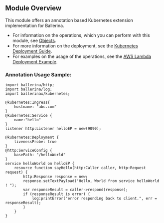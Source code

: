 ## Module Overview

This module offers an annotation based Kubernetes extension implementation for Ballerina. 

- For information on the operations, which you can perform with this module, see [Objects](https://ballerina.io/swan-lake/learn/api-docs/ballerina/kubernetes/index.html#objects). 
- For more information on the deployment, see the [Kubernetes Deployment Guide](https://ballerina.io/swan-lake/learn/deployment/kubernetes/).
- For examples on the usage of the operations, see the [AWS Lambda Deployment Example](https://ballerina.io/swan-lake/learn/by-example/kubernetes-deployment.html).

### Annotation Usage Sample:

```ballerina
import ballerina/http;
import ballerina/log;
import ballerinax/kubernetes;

@kubernetes:Ingress{
    hostname: "abc.com"
}
@kubernetes:Service {
    name:"hello"
}
listener http:Listener helloEP = new(9090);

@kubernetes:Deployment {
    livenessProbe: true
}
@http:ServiceConfig {
    basePath: "/helloWorld"
}
service helloWorld on helloEP {
    resource function sayHello(http:Caller caller, http:Request request) {
        http:Response response = new;
        response.setTextPayload("Hello, World from service helloWorld ! ");
        var responseResult = caller->respond(response);
        if (responseResult is error) {
            log:printError("error responding back to client.", err = responseResult);
        }
    }
}
```
